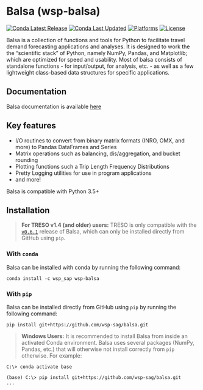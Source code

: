 # Balsa (wsp-balsa)

[![Conda Latest Release](https://anaconda.org/wsp_sap/wsp-balsa/badges/version.svg)](https://anaconda.org/wsp_sap/wsp-balsa)
[![Conda Last Updated](https://anaconda.org/wsp_sap/wsp-balsa/badges/latest_release_date.svg)](https://anaconda.org/wsp_sap/wsp-balsa)
[![Platforms](https://anaconda.org/wsp_sap/wsp-balsa/badges/platforms.svg)](https://anaconda.org/wsp_sap/wsp-balsa)
[![License](https://anaconda.org/wsp_sap/wsp-balsa/badges/license.svg)](https://github.com/wsp-sag/balsa/blob/master/LICENSE)

Balsa is a collection of functions and tools for Python to facilitate travel demand forecasting applications and analyses. It is designed to work the the “scientific stack” of Python, namely NumPy, Pandas, and Matplotlib; which are optimized for speed and usability. Most of balsa consists of standalone functions - for input/output, for analysis, etc. - as well as a few lightweight class-based data structures for specific applications.

## Documentation

Balsa documentation is available [here](https://wsp-sag.github.io/balsa/)

## Key features

- I/O routines to convert from binary matrix formats (INRO, OMX, and more) to Pandas DataFrames and Series
- Matrix operations such as balancing, dis/aggregation, and bucket rounding
- Plotting functions such a Trip Length Frequency Distributions
- Pretty Logging utilities for use in program applications
- and more!

Balsa is compatible with Python 3.5+

## Installation

> **For TRESO v1.4 (and older) users:** TRESO is only compatible with the [`v0.6.1`](https://github.com/wsp-sag/balsa/releases/tag/v0.6.1) release of Balsa, which can only be installed directly from GitHub using `pip`.

### With `conda`

Balsa can be installed with conda by running the following command:

```batch
conda install -c wsp_sap wsp-balsa
```

### With `pip`

Balsa can be installed directly from GitHub using `pip` by running the following command:

```batch
pip install git+https://github.com/wsp-sag/balsa.git
```

> **Windows Users:** It is recommended to install Balsa from inside an activated Conda environment. Balsa uses several packages (NumPy, Pandas, etc.) that will otherwise not install correctly from `pip` otherwise. For example:

```batch
C:\> conda activate base

(base) C:\> pip install git+https://github.com/wsp-sag/balsa.git
...
```
